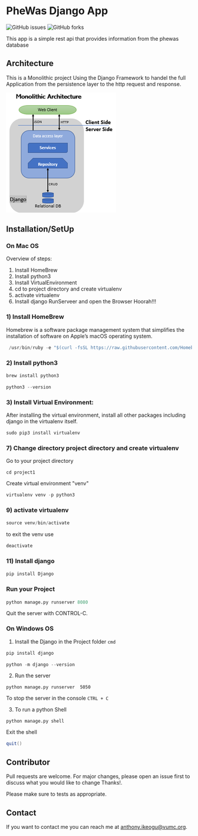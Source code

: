# PheWas Django App
![GitHub issues](https://img.shields.io/github/issues/inamjr/GitSearchApp)
![GitHub forks](https://img.shields.io/github/forks/inamjr/phewas_django?color=green)


This app is a simple rest api that provides information from the phewas database

## Architecture

This is a Monolithic project Using the Django Framework to handel the full Application from the persistence layer to the http request and response.

![](Architecture.PNG)

## Installation/SetUp

### On Mac OS

Overview of steps:
1) Install HomeBrew
2) Install python3
3) Install VirtualEnvironment
4) cd to project directory and create virtualenv
5) activate virtualenv
6) Install django
   RunServeer and open the Browser
Hoorah!!!



### 1) Install HomeBrew
Homebrew is a software package management system that simplifies the installation of software on Apple’s macOS operating system.

```java
 /usr/bin/ruby -e "$(curl -fsSL https://raw.githubusercontent.com/Homebrew/install/master/install)"
```

### 2) Install python3

```java
brew install python3
```
```java
python3 --version
```

### 3) Install Virtual Environment:

After installing the virtual environment, install all other packages including django in the virtualenv itself.

```python
sudo pip3 install virtualenv
```

### 7) Change directory project directory and create virtualenv

Go to your project directory 
```linux
cd project1
```
Create virtual environment "venv"
```python
virtualenv venv -p python3
```

### 9) activate virtualenv

```java
source venv/bin/activate
```
to exit the venv use
```python
deactivate
```

### 11) Install django
```python
pip install Django
```

### Run your Project
```python
python manage.py runserver 8080
```
Quit the server with CONTROL-C.


### On Windows OS


1) Install the Django in the Project folder ```cmd```
```java
pip install django
```
```java
python -m django --version
```

2) Run the server
```
python manage.py runserver  5050
```
To stop the server in the console ```CTRL + C```

3) To run a python Shell
```
python manage.py shell
```
Exit the shell
```java
quit()
```


## Contributor

Pull requests are welcome. For major changes, please open an issue first to discuss what you would like to change Thanks!.

Please make sure to  tests as appropriate.


## Contact
If you want to contact me you can reach me at <anthony.ikeogu@vumc.org>.
